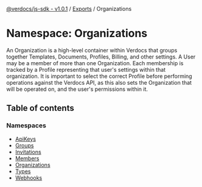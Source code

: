 [@verdocs/js-sdk - v1.0.1](../README.md) / [Exports](../modules.md) / Organizations

# Namespace: Organizations

An Organization is a high-level container within Verdocs that groups together Templates, Documents, Profiles, Billing, and
other settings. A User may be a member of more than one Organization. Each membership is tracked by a Profile representing
that user's settings within that organization. It is important to select the correct Profile before performing operations
against the Verdocs API, as this also sets the Organization that will be operated on, and the user's permissions within it.

## Table of contents

### Namespaces

- [ApiKeys](Organizations.ApiKeys.md)
- [Groups](Organizations.Groups.md)
- [Invitations](Organizations.Invitations.md)
- [Members](Organizations.Members.md)
- [Organizations](Organizations.Organizations-1.md)
- [Types](Organizations.Types.md)
- [Webhooks](Organizations.Webhooks.md)
